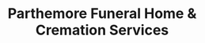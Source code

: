 ---
title: "Parthemore Funeral Home & Cremation Services"
url: /new-cumberland/parthemore-funeral-home-and-cremation-services/
shop: funeral directors
---
